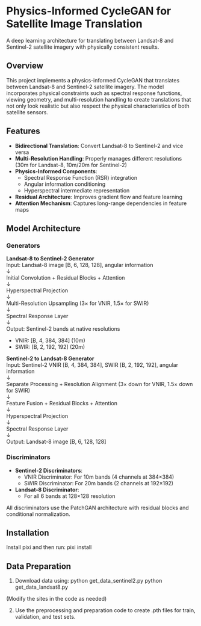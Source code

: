 # Physics-Informed CycleGAN for Satellite Image Translation

A deep learning architecture for translating between Landsat-8 and Sentinel-2 satellite imagery with physically consistent results.

## Overview

This project implements a physics-informed CycleGAN that translates between Landsat-8 and Sentinel-2 satellite imagery. The model incorporates physical constraints such as spectral response functions, viewing geometry, and multi-resolution handling to create translations that not only look realistic but also respect the physical characteristics of both satellite sensors.

## Features

- **Bidirectional Translation**: Convert Landsat-8 to Sentinel-2 and vice versa
- **Multi-Resolution Handling**: Properly manages different resolutions (30m for Landsat-8, 10m/20m for Sentinel-2)
- **Physics-Informed Components**:
  - Spectral Response Function (RSR) integration
  - Angular information conditioning
  - Hyperspectral intermediate representation
- **Residual Architecture**: Improves gradient flow and feature learning
- **Attention Mechanism**: Captures long-range dependencies in feature maps

## Model Architecture

### Generators

**Landsat-8 to Sentinel-2 Generator**  
Input: Landsat-8 image [B, 6, 128, 128], angular information  
↓  
Initial Convolution + Residual Blocks + Attention  
↓  
Hyperspectral Projection  
↓  
Multi-Resolution Upsampling (3× for VNIR, 1.5× for SWIR)  
↓  
Spectral Response Layer  
↓  
Output: Sentinel-2 bands at native resolutions  
- VNIR: [B, 4, 384, 384] (10m)  
- SWIR: [B, 2, 192, 192] (20m)  

**Sentinel-2 to Landsat-8 Generator**  
Input: Sentinel-2 VNIR [B, 4, 384, 384], SWIR [B, 2, 192, 192], angular information  
↓  
Separate Processing + Resolution Alignment (3× down for VNIR, 1.5× down for SWIR)  
↓  
Feature Fusion + Residual Blocks + Attention  
↓  
Hyperspectral Projection  
↓  
Spectral Response Layer  
↓  
Output: Landsat-8 image [B, 6, 128, 128]  

### Discriminators

- **Sentinel-2 Discriminators**:
  - VNIR Discriminator: For 10m bands (4 channels at 384×384)
  - SWIR Discriminator: For 20m bands (2 channels at 192×192)
- **Landsat-8 Discriminator**:
  - For all 6 bands at 128×128 resolution

All discriminators use the PatchGAN architecture with residual blocks and conditional normalization.

## Installation

Install pixi and then run:
pixi install


## Data Preparation

1. Download data using:
python get_data_sentinel2.py
python get_data_landsat8.py

(Modify the sites in the code as needed)

2. Use the preprocessing and preparation code to create .pth files for train, validation, and test sets.